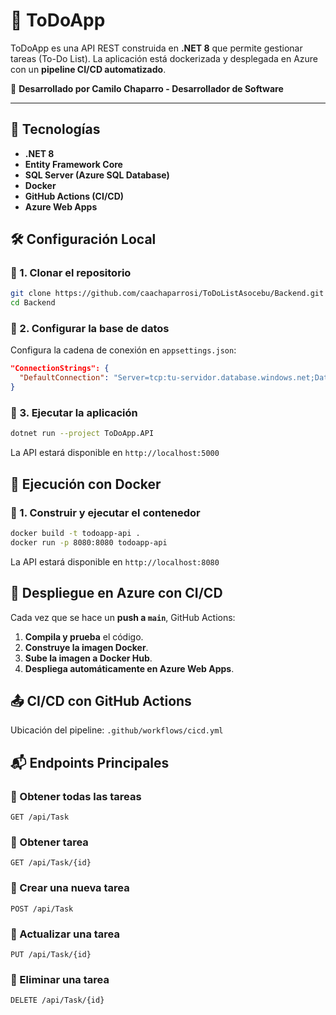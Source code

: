 # 📝 ToDoApp

ToDoApp es una API REST construida en **.NET 8** que permite gestionar tareas (To-Do List). La aplicación está dockerizada y desplegada en Azure con un **pipeline CI/CD automatizado**.


🚀 **Desarrollado por Camilo Chaparro - Desarrollador de Software**

---


## 🔧 Tecnologías
- **.NET 8**
- **Entity Framework Core**
- **SQL Server (Azure SQL Database)**
- **Docker**
- **GitHub Actions (CI/CD)**
- **Azure Web Apps**

## 🛠️ Configuración Local

### 📌 1. Clonar el repositorio
```bash
git clone https://github.com/caachaparrosi/ToDoListAsocebu/Backend.git
cd Backend
```

### 📌 2. Configurar la base de datos
Configura la cadena de conexión en `appsettings.json`:
```json
"ConnectionStrings": {
  "DefaultConnection": "Server=tcp:tu-servidor.database.windows.net;Database=ToDoAppDb;User Id=tu-usuario;Password=tu-password"
}
```

### 📌 3. Ejecutar la aplicación
```bash
dotnet run --project ToDoApp.API
```

La API estará disponible en `http://localhost:5000`

## 🐳 Ejecución con Docker

### 📌 1. Construir y ejecutar el contenedor
```bash
docker build -t todoapp-api .
docker run -p 8080:8080 todoapp-api
```

La API estará disponible en `http://localhost:8080`

## 🚀 Despliegue en Azure con CI/CD
Cada vez que se hace un **push a `main`**, GitHub Actions:
1. **Compila y prueba** el código.
2. **Construye la imagen Docker**.
3. **Sube la imagen a Docker Hub**.
4. **Despliega automáticamente en Azure Web Apps**.

## 📤 CI/CD con GitHub Actions
Ubicación del pipeline: `.github/workflows/cicd.yml`

## 📬 Endpoints Principales

### 📌 Obtener todas las tareas
```http
GET /api/Task
```
### 📌 Obtener tarea
```http
GET /api/Task/{id}
```

### 📌 Crear una nueva tarea
```http
POST /api/Task
```

### 📌 Actualizar una tarea
```http
PUT /api/Task/{id}
```

### 📌 Eliminar una tarea
```http
DELETE /api/Task/{id}
```


